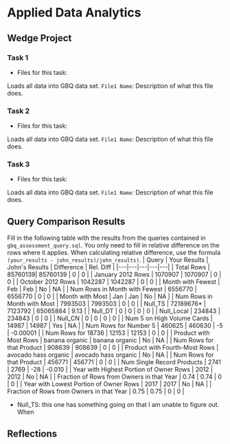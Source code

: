 # Applied Data Analytics
## Wedge Project
<!-- Any general commentary you'd like to say about the project -->
### Task 1
* Files for this task:
<!-- List of file or files here -->
Loads all data into GBQ data set.
`File1 Name`:
Description of what this file does.
<!-- Repeat for each file -->
### Task 2
* Files for this task:
<!-- List of file or files here -->
Loads all data into GBQ data set.
`File1 Name`:
Description of what this file does.
<!-- Repeat for each file -->
### Task 3
* Files for this task:
<!-- List of file or files here -->
Loads all data into GBQ data set.
`File1 Name`:
Description of what this file does.
<!-- Repeat for each file -->
## Query Comparison Results
Fill in the following table with the results from the
queries contained in `gbq_assessment_query.sql`. You only
need to fill in relative difference on the rows where it applies.
When calculating relative difference, use the formula
` (your_results - john_results)/john_results)`.
| Query | Your Results | John's Results | Difference | Rel. Diff |
|---|---|---|---|---|
| Total Rows | 85760139| 85760139 | 0 | 0 |
| January 2012 Rows | 1070907 | 1070907  | 0 | 0 |
| October 2012 Rows | 1042287 | 1042287  | 0  | 0 |
| Month with Fewest | Feb | Feb | No | NA |
| Num Rows in Month with Fewest | 6556770 | 6556770 | 0 | 0 |
| Month with Most | Jan | Jan | No | NA |
| Num Rows in Month with Most | 7993503 | 7993503 | 0 | 0 |
| Null_TS | 72189676* | 7123792 | 65065884 | 9.13 |
| Null_DT | 0 | 0 | 0 | 0 |
| Null_Local | 234843 | 234843 | 0 | 0 |
| Null_CN | 0 | 0 | 0 | 0 |
| Num 5 on High Volume Cards | 14987 | 14987 | Yes | NA |
| Num Rows for Number 5 | 460625 | 460630 | -5 | -0.00001 |
| Num Rows for 18736 | 12153 | 12153 | 0 | 0 |
| Product with Most Rows | banana organic | banana organic | No | NA |
| Num Rows for that Product | 908639 | 908639 | 0 | 0 |
| Product with Fourth-Most Rows | avocado hass organic | avocado hass organic | No | NA |
| Num Rows for that Product | 456771 | 456771 | 0 | 0 |
| Num Single Record Products | 2741 | 2769 | -28 | -0.010 |
| Year with Highest Portion of Owner Rows | 2012 | 2012 | No | NA |
| Fraction of Rows from Owners in that Year | 0.74 | 0.74 | 0 | 0 |
| Year with Lowest Portion of Owner Rows | 2017 | 2017 | No | NA |
| Fraction of Rows from Owners in that Year | 0.75 | 0.75 | 0 | 0 |

* Null_TS: this one has something going on that I am unable to figure out. When 
## Reflections
<!-- I'd love to get 100-200 words on your experience doing the Wedge Project -->
